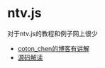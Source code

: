 # ntv.js
对于ntv.js的教程和例子网上很少
- [coton_chen的博客有讲解](https://my.oschina.net/cotonchen/blog?catalog=3263620&temp=1493451134524)
- [源码解读](http://www.it610.com/tag/96410.jspx)


